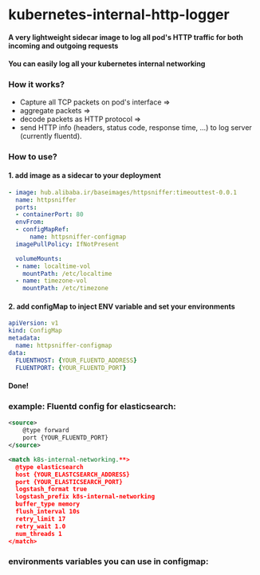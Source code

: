 # kubernetes-internal-http-logger

#### A very lightweight sidecar image to log all pod's HTTP traffic for both incoming and outgoing requests
#### You can easily log all your kubernetes internal networking

### How it works?
- Capture all TCP packets on pod's interface => 
- aggregate packets => 
- decode packets as HTTP protocol => 
- send HTTP info (headers, status code, response time, ...) to log server (currently fluentd).

### How to use?
#### 1. add image as a sidecar to your deployment
```yaml
- image: hub.alibaba.ir/baseimages/httpsniffer:timeouttest-0.0.1
  name: httpsniffer
  ports:
  - containerPort: 80
  envFrom:
  - configMapRef:
      name: httpsniffer-configmap
  imagePullPolicy: IfNotPresent

  volumeMounts:
  - name: localtime-vol
    mountPath: /etc/localtime
  - name: timezone-vol
    mountPath: /etc/timezone
```

#### 2. add configMap to inject ENV variable and set your environments
```yaml
apiVersion: v1
kind: ConfigMap
metadata:
  name: httpsniffer-configmap
data:
  FLUENTHOST: {YOUR_FLUENTD_ADDRESS}
  FLUENTPORT: {YOUR_FLUENTD_PORT}
```

#### Done!

### example: Fluentd config for elasticsearch:
```xml
<source>
    @type forward
    port {YOUR_FLUENTD_PORT}
</source>

<match k8s-internal-networking.**>
  @type elasticsearch
  host {YOUR_ELASTCSEARCH_ADDRESS}
  port {YOUR_ELASTICSEARCH_PORT}
  logstash_format true
  logstash_prefix k8s-internal-networking
  buffer_type memory
  flush_interval 10s
  retry_limit 17
  retry_wait 1.0
  num_threads 1
</match>
```
### environments variables you can use in configmap:
